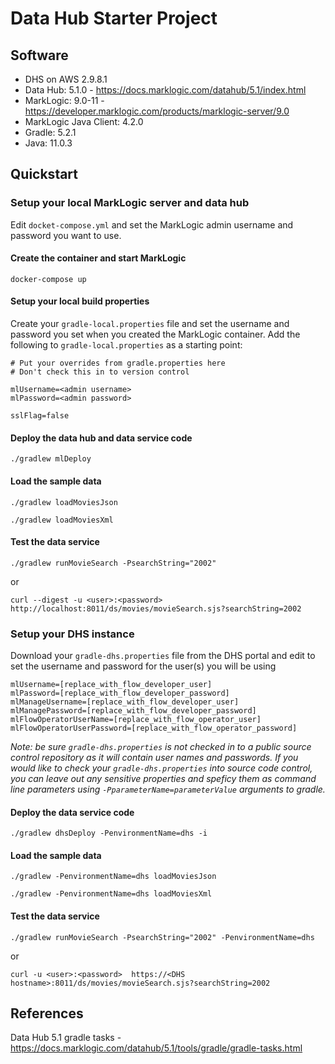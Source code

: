 # Data Hub Starter Project

## Software
* DHS on AWS 2.9.8.1
* Data Hub: 5.1.0 - https://docs.marklogic.com/datahub/5.1/index.html
* MarkLogic: 9.0-11 - https://developer.marklogic.com/products/marklogic-server/9.0
* MarkLogic Java Client: 4.2.0
* Gradle: 5.2.1
* Java: 11.0.3

## Quickstart

### Setup your local MarkLogic server and data hub
Edit `docket-compose.yml` and set the MarkLogic admin username and password you want to use.

#### Create the container and start MarkLogic

```docker-compose up```

#### Setup your local build properties
Create your `gradle-local.properties` file and set the username and password you set when you created the MarkLogic container. Add the following to `gradle-local.properties` as a starting point:
```
# Put your overrides from gradle.properties here
# Don't check this in to version control

mlUsername=<admin username>
mlPassword=<admin password>

sslFlag=false
```

#### Deploy the data hub and data service code

```./gradlew mlDeploy```

#### Load the sample data

```./gradlew loadMoviesJson```

```./gradlew loadMoviesXml```

#### Test the data service
```
./gradlew runMovieSearch -PsearchString="2002"
```
or
```
curl --digest -u <user>:<password>  http://localhost:8011/ds/movies/movieSearch.sjs?searchString=2002
```

### Setup your DHS instance
Download your `gradle-dhs.properties` file from the DHS portal and edit to set the username and password for the user(s) you will be using

```
mlUsername=[replace_with_flow_developer_user]
mlPassword=[replace_with_flow_developer_password]
mlManageUsername=[replace_with_flow_developer_user]
mlManagePassword=[replace_with_flow_developer_password]
mlFlowOperatorUserName=[replace_with_flow_operator_user]
mlFlowOperatorUserPassword=[replace_with_flow_operator_password]
```

_Note: be sure `gradle-dhs.properties` is not checked in to a public source control repository as it will contain user names and passwords. If you would like to check your `gradle-dhs.properties` into source code control, you can leave out any sensitive properties and speficy them as command line parameters using `-PparameterName=parameterValue` arguments to gradle._

#### Deploy the data service code
```./gradlew dhsDeploy -PenvironmentName=dhs -i```

#### Load the sample data

```./gradlew -PenvironmentName=dhs loadMoviesJson```

```./gradlew -PenvironmentName=dhs loadMoviesXml```

#### Test the data service
```
./gradlew runMovieSearch -PsearchString="2002" -PenvironmentName=dhs
```
or
```
curl -u <user>:<password>  https://<DHS hostname>:8011/ds/movies/movieSearch.sjs?searchString=2002
```

## References
Data Hub 5.1 gradle tasks - https://docs.marklogic.com/datahub/5.1/tools/gradle/gradle-tasks.html
